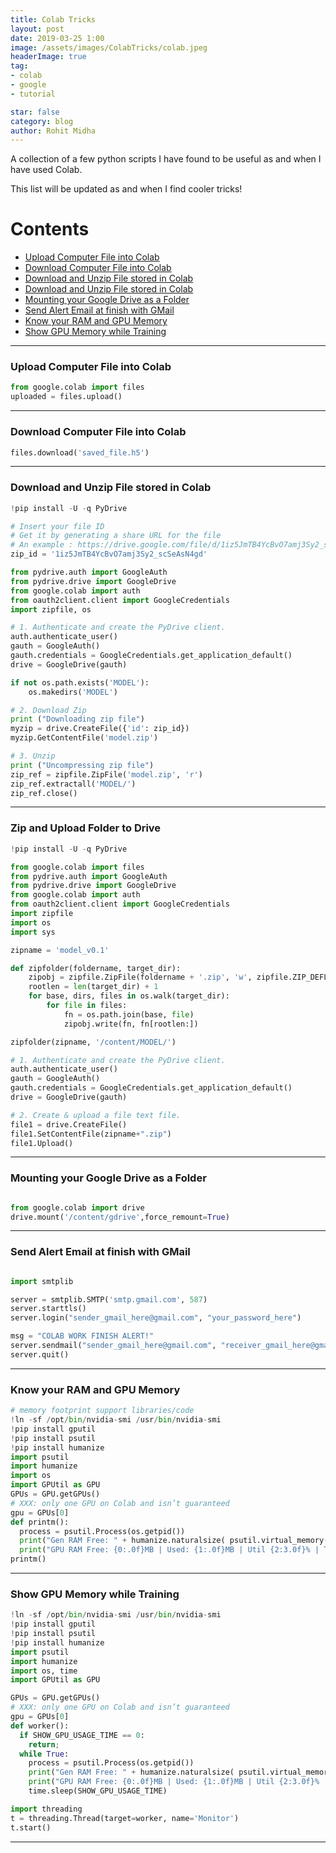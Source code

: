 ```yaml
---
title: Colab Tricks
layout: post
date: 2019-03-25 1:00
image: /assets/images/ColabTricks/colab.jpeg
headerImage: true
tag:
- colab
- google
- tutorial

star: false
category: blog
author: Rohit Midha
---
```


A collection of a few python scripts I have found to be useful as and when I have used Colab.

This list will be updated as and when I find cooler tricks!

# Contents

- [Upload Computer File into Colab](#upload-computer-file-into-colab)
- [Download Computer File into Colab](#download-computer-file-into-colab)
- [Download and Unzip File stored in Colab](#download-and-unzip-file-stored-in-colab)
- [Download and Unzip File stored in Colab](#download-and-unzip-file-stored-in-colab)
- [Mounting your Google Drive as a Folder](#mounting-your-google-drive-as-a-folder)
- [Send Alert Email at finish with GMail](#send-alert-email-at-finish-with-gmail)
- [Know your RAM and GPU Memory](#know-your-ram-and-gpu-memory)
- [Show GPU Memory while Training](#show-gpu-memory-while-training)

---

### Upload Computer File into Colab


```python
from google.colab import files
uploaded = files.upload()
```



---

### Download Computer File into Colab


```python
files.download('saved_file.h5')
```

---

### Download and Unzip File stored in Colab


```python
!pip install -U -q PyDrive

# Insert your file ID
# Get it by generating a share URL for the file
# An example : https://drive.google.com/file/d/1iz5JmTB4YcBvO7amj3Sy2_scSeAsN4gd/view?usp=sharing
zip_id = '1iz5JmTB4YcBvO7amj3Sy2_scSeAsN4gd'

from pydrive.auth import GoogleAuth
from pydrive.drive import GoogleDrive
from google.colab import auth
from oauth2client.client import GoogleCredentials
import zipfile, os

# 1. Authenticate and create the PyDrive client.
auth.authenticate_user()
gauth = GoogleAuth()
gauth.credentials = GoogleCredentials.get_application_default()
drive = GoogleDrive(gauth)

if not os.path.exists('MODEL'):
    os.makedirs('MODEL')

# 2. Download Zip
print ("Downloading zip file")
myzip = drive.CreateFile({'id': zip_id})
myzip.GetContentFile('model.zip')

# 3. Unzip
print ("Uncompressing zip file")
zip_ref = zipfile.ZipFile('model.zip', 'r')
zip_ref.extractall('MODEL/')
zip_ref.close()
```

---


### Zip and Upload Folder to Drive


```python
!pip install -U -q PyDrive

from google.colab import files
from pydrive.auth import GoogleAuth
from pydrive.drive import GoogleDrive
from google.colab import auth
from oauth2client.client import GoogleCredentials
import zipfile
import os
import sys

zipname = 'model_v0.1'

def zipfolder(foldername, target_dir):            
    zipobj = zipfile.ZipFile(foldername + '.zip', 'w', zipfile.ZIP_DEFLATED)
    rootlen = len(target_dir) + 1
    for base, dirs, files in os.walk(target_dir):
        for file in files:
            fn = os.path.join(base, file)
            zipobj.write(fn, fn[rootlen:])

zipfolder(zipname, '/content/MODEL/')

# 1. Authenticate and create the PyDrive client.
auth.authenticate_user()
gauth = GoogleAuth()
gauth.credentials = GoogleCredentials.get_application_default()
drive = GoogleDrive(gauth)

# 2. Create & upload a file text file.
file1 = drive.CreateFile()
file1.SetContentFile(zipname+".zip")
file1.Upload()
```

---

### Mounting your Google Drive as a Folder


```python

from google.colab import drive
drive.mount('/content/gdrive',force_remount=True)
```


---

### Send Alert Email at finish with GMail


```python

import smtplib

server = smtplib.SMTP('smtp.gmail.com', 587)
server.starttls()
server.login("sender_gmail_here@gmail.com", "your_password_here")

msg = "COLAB WORK FINISH ALERT!"
server.sendmail("sender_gmail_here@gmail.com", "receiver_gmail_here@gmail.com", msg)
server.quit()
```

---

### Know your RAM and GPU Memory


```python
# memory footprint support libraries/code
!ln -sf /opt/bin/nvidia-smi /usr/bin/nvidia-smi
!pip install gputil
!pip install psutil
!pip install humanize
import psutil
import humanize
import os
import GPUtil as GPU
GPUs = GPU.getGPUs()
# XXX: only one GPU on Colab and isn’t guaranteed
gpu = GPUs[0]
def printm():
  process = psutil.Process(os.getpid())
  print("Gen RAM Free: " + humanize.naturalsize( psutil.virtual_memory().available ), " I Proc size: " + humanize.naturalsize( process.memory_info().rss))
  print("GPU RAM Free: {0:.0f}MB | Used: {1:.0f}MB | Util {2:3.0f}% | Total {3:.0f}MB".format(gpu.memoryFree, gpu.memoryUsed, gpu.memoryUtil*100, gpu.memoryTotal))
printm()
```


---

### Show GPU Memory while Training


```python
!ln -sf /opt/bin/nvidia-smi /usr/bin/nvidia-smi
!pip install gputil
!pip install psutil
!pip install humanize
import psutil
import humanize
import os, time
import GPUtil as GPU

GPUs = GPU.getGPUs()
# XXX: only one GPU on Colab and isn’t guaranteed
gpu = GPUs[0]
def worker():
  if SHOW_GPU_USAGE_TIME == 0:
    return;
  while True:
    process = psutil.Process(os.getpid())
    print("Gen RAM Free: " + humanize.naturalsize( psutil.virtual_memory().available ), " I Proc size: " + humanize.naturalsize( process.memory_info().rss))
    print("GPU RAM Free: {0:.0f}MB | Used: {1:.0f}MB | Util {2:3.0f}% | Total {3:.0f}MB".format(gpu.memoryFree, gpu.memoryUsed, gpu.memoryUtil*100, gpu.memoryTotal))
    time.sleep(SHOW_GPU_USAGE_TIME)

import threading
t = threading.Thread(target=worker, name='Monitor')
t.start()
```
---
